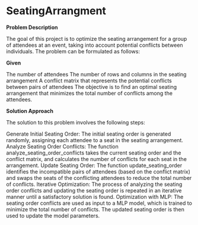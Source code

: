 # SeatingArrangment

**Problem Description**

The goal of this project is to optimize the seating arrangement for a group of attendees at an event, taking into account potential conflicts between individuals. The problem can be formulated as follows:

**Given**

The number of attendees
The number of rows and columns in the seating arrangement
A conflict matrix that represents the potential conflicts between pairs of attendees
The objective is to find an optimal seating arrangement that minimizes the total number of conflicts among the attendees.

**Solution Approach**

The solution to this problem involves the following steps:

Generate Initial Seating Order: The initial seating order is generated randomly, assigning each attendee to a seat in the seating arrangement.
Analyze Seating Order Conflicts: The function analyze_seating_order_conflicts takes the current seating order and the conflict matrix, and calculates the number of conflicts for each seat in the arrangement.
Update Seating Order: The function update_seating_order identifies the incompatible pairs of attendees (based on the conflict matrix) and swaps the seats of the conflicting attendees to reduce the total number of conflicts.
Iterative Optimization: The process of analyzing the seating order conflicts and updating the seating order is repeated in an iterative manner until a satisfactory solution is found.
Optimization with  MLP: The seating order conflicts are used as input to a MLP model, which is trained to minimize the total number of conflicts. The updated seating order is then used to update the model parameters.
